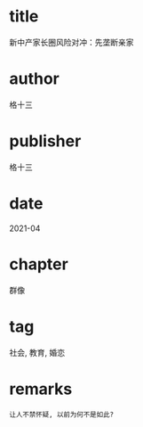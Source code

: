 # title
新中产家长圈风险对冲：先垄断亲家

# author
格十三

# publisher
格十三

# date
2021-04

# chapter
群像

# tag
社会, 教育, 婚恋

# remarks
`让人不禁怀疑, 以前为何不是如此?`
